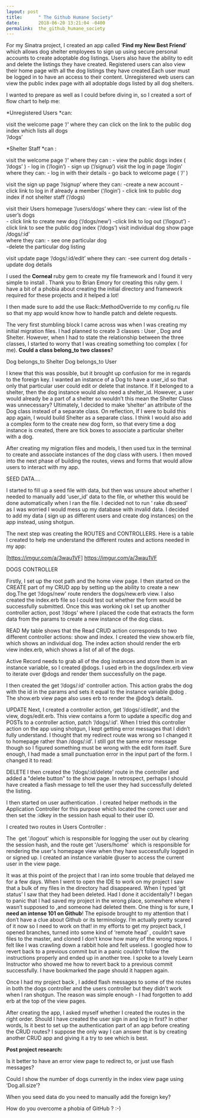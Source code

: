```yaml
---
layout: post
title:      " The Github Humane Society"
date:       2018-06-20 13:21:04 -0400
permalink:  the_github_humane_society
---
```



For my Sinatra project, I created an app called ‘**Find my New Best Friend**’ which allows dog shelter employees to sign up using secure personal accounts to create adoptable dog listings. Users also have the ability to edit and delete the listings they have created. Registered users can also view their home page with all the dog listings they have created.Each user must be logged in to have an access to their content. Unregistered web users can view the public index page with all adoptable dogs listed by all dog shelters. 

I wanted to prepare as well as I could before diving in, so I created a sort of flow chart to help me:

*Unregistered Users *can:

visit the welcome page    ‘/‘    where they can click on the link to the public dog index which lists all dogs  
 ‘/dogs’


*Shelter Staff *can :

visit the welcome page    ‘/‘
    	where they can :  		- view the public dogs index ( ‘/dogs’ )
   						- log in      (‘/login’)
   						- sign up  (‘/signup’)
visit the log in page       ‘/login’
   	 where they can:		 - log in  with their details 
    						- go back to welcome page  ( ‘/‘ )           

visit the sign up page  ‘/signup’
          where they can: 		-create a new account
   						 - click link to log in if already a member (‘/login’)
                                          	-  click link to public dog index if not shelter staff (‘/dogs)
     
visit their Users homepage   ‘/users/dogs’
  	  where they can:      	-view list of the user’s dogs   
  						- click link to create new dog                 (‘/dogs/new’)
  						-click link to log out                                (‘/logout’)
   						-click link to see the public dog index    (‘/dogs’) 
visit individual dog show page        /dogs/:id'      
           where they can:             - see one particular dog                          
						-delete the particular dog listing

visit update page                        ‘/dogs/:id/edit’
          where they can: 		-see current dog details
						-update dog details 

  

I used the **Corneal** ruby gem to create my file framework and I found it very simple to install . Thank you to Brian Emory for creating this ruby gem. I have a bit of a phobia about creating the initial directory and framework required for these projects and it helped a lot!

I then made sure to add the use Rack::MethodOverride to my config.ru file so that my app would know how to handle patch and delete requests. 

The very first stumbling block I came across was when I was creating my initial migration files. I had planned to create 3 classes : User , Dog and Shelter. However, when I had to state the relationship between the three classes, I started to worry that I was creating something too complex ( for me). **Could a class belong_to two classes**?



Dog belongs_to Shelter
Dog belongs_to User 

I knew that this was possible, but it brought up confusion for me in regards to the foreign key. I wanted an instance of a Dog to have a user_id so that only that particular user could edit or delete that instance. If it belonged to a shelter, then the dog instance would also need a shelter_id. However, a user would already  be a part of a shelter so wouldn’t this mean the Shelter Class was unnecessary? Ultimately, I decided to make ‘shelter’ an attribute of the Dog class instead of a separate class. On reflection,  If I were to build this app again, I would build Shelter as a separate class. I think I would also add a complex form to the create new dog form,  so that every time a dog instance is created, there are tick boxes to associate a particular shelter with a dog.  

After creating my migration files and models, I then used tux in the terminal to create and associate instances of the dog class with users.  I then moved into the next phase of building the routes, views and forms that would allow users to interact with my app. 


 SEED DATA….    

I started to fill up a seed file with data, but then was unsure about whether I needed to manually add ‘user_id’ data to the file, or whether this would be done automatically when I ran the file. I decided not to run ‘ rake db:seed’ as I was worried I would mess up my database with invalid data.  I decided to add my data ( sign up as different users and create dog instances)  on the app instead, using shotgun. 

The next step was creating the ROUTES and CONTROLLERS.  Here is a table I created to help me understand the different routes and actions needed in my app:   

[https://imgur.com/a/3wau1VF]
https://imgur.com/a/3wau1VF



DOGS CONTROLLER 

Firstly, I set up the root path and the home view page. I then started on the CREATE part of my CRUD app by setting up the ability to create a new dog.The get ‘/dogs/new'  route  renders the dogs/new.erb view.  I also created the index.erb file so I could test out whether the form would be successfully submitted. Once this was working ok I set up another controller action, post ‘/dogs'  where I placed the code that extracts the form data from the params to create a new instance of the dog class. 

READ
My table shows that the Read CRUD action corresponds to two different controller actions: show and index.  I created the view show.erb file, which shows an individual dog. The index action should render the erb view index.erb, which shows a list of all of the dogs.

Active Record needs to grab all of the dog instances and store them in an instance variable, so I created @dogs. I used erb in  the dogs/index.erb view  to iterate over @dogs and render them successfully on the page.

I then created the get ‘/dogs/:id' controller action. This action grabs the dog with the id in the params and sets it equal to the instance variable @dog . The show.erb view page also uses erb to render the @dog’s details.

UPDATE
Next, I created a controller action, get ‘/dogs/:id/edit', and the view, dogs/edit.erb. This view contains a form to update a specific dog and POSTs to a controller action, patch ‘/dogs/:id'. When I tried this controller action on the app using shotgun, I kept getting error messages that I didn’t fully understand. I thought that my redirect route was wrong so I changed it to homepage rather than /dogs/:id’. I still got the same error message though so I figured something must be wrong with the edit form itself. Sure enough, I had made a small punctuation error in the input part of the form. I changed it to read: 

<input id="hidden" type="hidden" name="_method" value="patch">


DELETE
I then created the  ‘/dogs/:id/delete' route in the controller and added a "delete button" to the show page.  In retrospect, perhaps I should have created a flash message to tell the user they had successfully deleted the listing. 

I then started on user authentication . I created helper methods in the Application Controller for this purpose which located the correct user and then set the :idkey in the session hash equal to their user ID.

I  created two  routes  in Users Controller :

The    get '/logout' which is responsible for logging the user out by clearing the session hash,
and the  route   get  '/users/home'  which is responsible for rendering the user's homepage view when they have successfully logged in or signed up. I created an instance variable @user to access the current user in the view page.

It was at this point  of the project that I ran into some trouble that delayed me for a few days. When I went to open the IDE to work on my project I saw that a bulk of my files in the directory had disappeared. When I typed ‘git status’ I saw that they had been deleted. Had I done it accidentally? I began to panic that I had saved my project in the wrong place, somewhere where I wasn’t supposed to ,and someone had deleted them. One thing is for sure, **I need an intense 101 on Github**! The episode brought to my attention that I don’t have a clue about Github or its terminology.  I’m actually pretty scared of it now so I need to work on that! in my efforts to get my project back,  I opened branches, turned into some kind of ‘remote head’ , couldn’t save files to the master, and cloned I don’t know how many of the wrong repos. I felt like I was crawling down a rabbit hole and felt useless. I googled how to revert back to a previous commit but in a panic couldn’t follow the instructions properly and ended up in another tree. I spoke to a lovely Learn Instructor who showed me how to revert back to a  previous commit successfully. I have bookmarked the page should it happen again. 
 
Once I had my project back , I added flash messages to some of the routes in both the dogs controller and the users controller but they didn’t work when I ran shotgun.  The reason was simple enough - I had forgotten to add erb at the top of the view pages. 

After creating the app, I asked myself whether I created the routes in the right order. Should I have created the user sign in and log in first? In other words, Is it best to set up the authentication part of an app before creating the CRUD routes? I suppose the only way I can answer that is by creating another CRUD app and giving it a try to see which is best. 

**Post project research:**

Is it better to have an error view page to redirect to,  or just use flash messages?

Could I show the number of dogs currently in the index view page using ‘Dog.all.size’?

When you seed data do you need to manually add the foreign key? 

How do you overcome a phobia of GitHub ? :-) 
